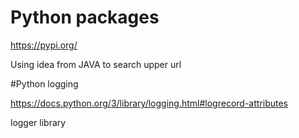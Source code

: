 
# Python packages 

 https://pypi.org/

 Using idea from JAVA to search upper url

#Python logging

 https://docs.python.org/3/library/logging.html#logrecord-attributes
 
 logger library